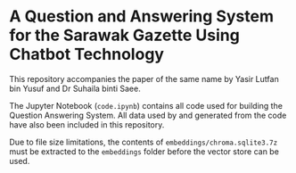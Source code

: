 # A Question and Answering System for the Sarawak Gazette Using Chatbot Technology

This repository accompanies the paper of the same name by Yasir Lutfan bin Yusuf and Dr Suhaila binti Saee.

The Jupyter Notebook (`code.ipynb`) contains all code used for building the Question Answering System. All data used by and generated from the code have also been included in this repository.

Due to file size limitations, the contents of `embeddings/chroma.sqlite3.7z` must be extracted to the `embeddings` folder before the vector store can be used.
